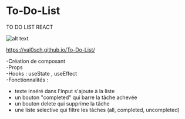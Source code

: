 # To-Do-List

TO DO LIST REACT

![alt text](./screenshot.png)

https://val0sch.github.io/To-Do-List/

-Création de composant \
-Props \
-Hooks : useState , useEffect \
-Fonctionnalités :

- texte inséré dans l'input s'ajoute à la liste
- un bouton "completed" qui barre la tâche achevée
- un bouton delete qui supprime la tâche
- une liste selective qui filtre les tâches (all, completed, uncompleted)
